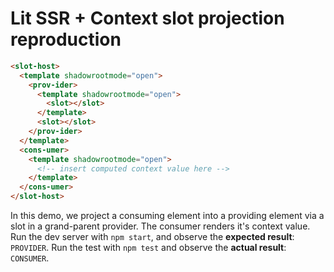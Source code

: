 # Lit SSR + Context slot projection reproduction

```html
<slot-host>
  <template shadowrootmode="open">
    <prov-ider>
      <template shadowrootmode="open">
        <slot></slot>
      </template>
      <slot></slot>
    </prov-ider>
  </template>
  <cons-umer>
    <template shadowrootmode="open">
      <!-- insert computed context value here -->
    </template>
  </cons-umer>
</slot-host>
```

In this demo, we project a consuming element into a providing element via a slot
in a grand-parent provider. The consumer renders it's context value. Run the dev
server with `npm start`, and observe the **expected result**: `PROVIDER`.
Run the test with `npm test` and observe the **actual result**: `CONSUMER`.
